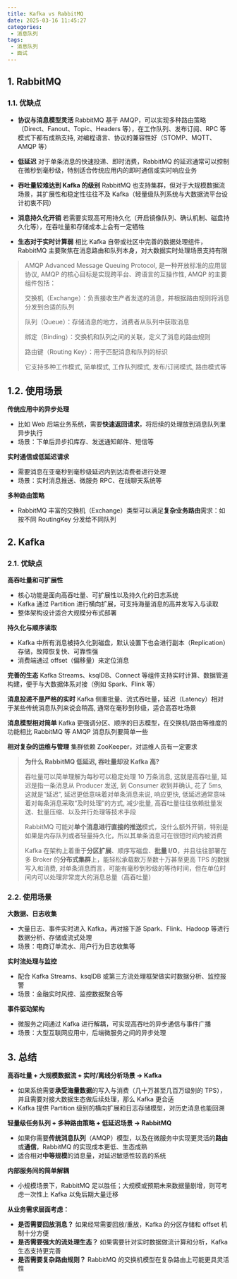 ```yaml
---
title: Kafka vs RabbitMQ
date: 2025-03-16 11:45:27
categories:
 - 消息队列
tags:
 - 消息队列
 - 面试
---
```


## 1. RabbitMQ

### 1.1. 优缺点

- **协议与消息模型灵活** RabbitMQ 基于 AMQP，可以实现多种路由策略（Direct、Fanout、Topic、Headers 等），在工作队列、发布订阅、RPC 等模式下都有成熟支持, 对编程语言、协议的兼容性好（STOMP、MQTT、AMQP 等）

- **低延迟** 对于单条消息的快速投递、即时消费，RabbitMQ 的延迟通常可以控制在微秒到毫秒级，特别适合传统应用内的即时通信或实时响应业务

- **吞吐量较难达到 Kafka 的级别** RabbitMQ 也支持集群，但对于大规模数据流场景，其扩展性和稳定性往往不及 Kafka（轻量级队列系统与大数据流平台设计初衷不同）

- **消息持久化开销** 若需要实现高可用持久化（开启镜像队列、确认机制、磁盘持久化等），在吞吐量和存储成本上会有一定牺牲

- **生态对于实时计算弱** 相比 Kafka 自带或社区中完善的数据处理组件，RabbitMQ 主要聚焦在消息路由和队列本身，对大数据实时处理场景支持有限

> AMQP Advanced Message Queuing Protocol, 是一种开放标准的应用层协议, AMQP 的核心目标是实现跨平台、跨语言的互操作性, AMQP 的主要组件包括：
>
> 交换机（Exchange）：负责接收生产者发送的消息，并根据路由规则将消息分发到合适的队列
>
> 队列（Queue）：存储消息的地方，消费者从队列中获取消息
>
> 绑定（Binding）：交换机和队列之间的关联，定义了消息的路由规则
>
> 路由键（Routing Key）：用于匹配消息和队列的标识
>
> 它支持多种工作模式, 简单模式, 工作队列模式, 发布/订阅模式, 路由模式等

## 1.2. 使用场景

**传统应用中的异步处理**

- 比如 Web 后端业务系统，需要**快速返回请求**，将后续的处理放到消息队列里异步执行
- 场景：下单后异步扣库存、发送通知邮件、短信等

**实时通信或低延迟请求**

- 需要消息在亚毫秒到毫秒级延迟内到达消费者进行处理
- 场景：实时消息推送、微服务 RPC、在线聊天系统等

**多种路由策略**

- RabbitMQ 丰富的交换机（Exchange）类型可以满足**复杂业务路由**需求：如按不同 RoutingKey 分发给不同队列

## 2. Kafka

### 2.1. 优缺点

**高吞吐量和可扩展性**

- 核心功能是面向高吞吐量、可扩展性以及持久化的日志系统
- Kafka 通过 Partition 进行横向扩展，可支持海量消息的高并发写入与读取
- 整体架构设计适合大规模分布式部署

**持久化与顺序读取**

- Kafka 中所有消息被持久化到磁盘，默认设置下也会进行副本（Replication）存储，故障恢复快、可靠性强
- 消费端通过 offset（偏移量）来定位消息

**完善的生态** Kafka Streams、ksqlDB、Connect 等组件支持实时计算、数据管道构建，便于与大数据体系对接（例如 Spark、Flink 等）

**消息投递不是严格的实时** Kafka 侧重批量、流式吞吐量，延迟（Latency）相对于某些传统消息队列来说会稍高, 通常在毫秒到秒级，适合高吞吐场景

**消息模型相对简单** Kafka 更强调分区、顺序的日志模型，在交换机/路由等维度的功能相比 RabbitMQ 等 AMQP 消息队列要简单一些

**相对复杂的运维与管理** 集群依赖 ZooKeeper，对运维人员有一定要求

> **为什么 RabbitMQ 低延迟, 吞吐量却没 Kafka 高?**
>
> 吞吐量可以简单理解为每秒可以稳定处理 10 万条消息, 这就是高吞吐量, 延迟是指一条消息从 Producer 发送, 到 Consumer 收到并确认, 花了 5ms, 这就是“延迟”, 延迟更低意味着对单条消息来说, 响应更快, 低延迟通常意味着对每条消息采取“及时处理”的方式, 减少批量, 高吞吐量往往依赖批量发送、批量压缩、以及并行处理等技术手段
>
> RabbitMQ 可能对**单个消息进行直接的推送**模式，没什么额外开销，特别是如果是内存队列或者轻量持久化，所以其单条消息可在很短时间内被消费
>
> Kafka 在架构上着重于**分区扩展**、顺序写磁盘、**批量 I/O**，并且往往部署在多 Broker 的**分布式集群**上，能轻松承载数万至数十万甚至更高 TPS 的数据写入和消费, 对单条消息而言，可能有毫秒到秒级的等待时间，但在单位时间内可以处理非常庞大的消息总量（高吞吐量）

### 2.2. 使用场景

**大数据、日志收集**

- 大量日志、事件实时进入 Kafka，再对接下游 Spark、Flink、Hadoop 等进行数据分析、存储或流式处理
- 场景：电商订单流水、用户行为日志收集等

**实时流处理与监控**

- 配合 Kafka Streams、ksqlDB 或第三方流处理框架做实时数据分析、监控报警
- 场景：金融实时风控、监控数据聚合等

**事件驱动架构**

- 微服务之间通过 Kafka 进行解耦，可实现高吞吐的异步通信与事件广播
- 场景：大型互联网应用中，后端微服务之间的异步处理

## 3. 总结

**高吞吐量 + 大规模数据流 + 实时/离线分析场景 → Kafka**

- 如果系统需要**承受海量数据**的写入与消费（几十万甚至几百万级别的 TPS），并且需要对接大数据生态做后续处理，那么 Kafka 更合适
- Kafka 提供 Partition 级别的横向扩展和日志存储模型，对历史消息也能回溯

**轻量级任务队列 + 多种路由策略 + 低延迟场景 → RabbitMQ**

- 如果你需要**传统消息队列**（AMQP）模型，以及在微服务中实现更灵活的**路由**或**通信**，RabbitMQ 的实现成本更低、生态成熟
- 适合相对**中等规模**的消息量，对延迟敏感性较高的系统

**内部服务间的简单解耦**

- 小规模场景下，RabbitMQ 足以胜任；大规模或预期未来数据量剧增，则可考虑一次性上 Kafka 以免后期大量迁移

**从业务需求层面考虑：**

- **是否需要回放消息？** 如果经常需要回放/重放，Kafka 的分区存储和 offset 机制十分方便
- **是否需要强大的流处理生态？** 如果需要针对实时数据做流计算和分析，Kafka 生态支持更完善
- **是否需要复杂路由规则？** RabbitMQ 的交换机模型在复杂路由上可能更具灵活性

